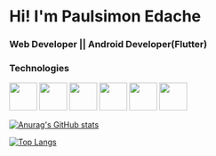 # Hi! I'm Paulsimon Edache

### Web Developer || Android Developer(Flutter) 


<h3>Technologies</h3>
<p>
<img height=50 src="https://www.vectorlogo.zone/logos/dartlang/dartlang-ar21.svg">
  
<img height=50 src="https://www.vectorlogo.zone/logos/nodejs/nodejs-ar21.svg"/>
  
<img height=50 src="https://www.vectorlogo.zone/logos/javascript/javascript-ar21.svg"/>
 
<img height="50" src="https://www.vectorlogo.zone/logos/expressjs/expressjs-ar21.svg">
 
<img height=50 src="https://www.vectorlogo.zone/logos/typescriptlang/typescriptlang-icon.svg"/>
 
<img height=50 src="https://www.vectorlogo.zone/logos/flutterio/flutterio-icon.svg"/>
 
</p>

[![Anurag's GitHub stats](https://github-readme-stats.vercel.app/api?username=paultech4u&show_icons=true&theme=radical)](https://github.com/anuraghazra/github-readme-stats)

[![Top Langs](https://github-readme-stats.vercel.app/api/top-langs/?username=Vicviral&langs_count=10&layout=compact&show_icons=true&theme=dark)](https://github.com/anuraghazra/github-readme-stats)
